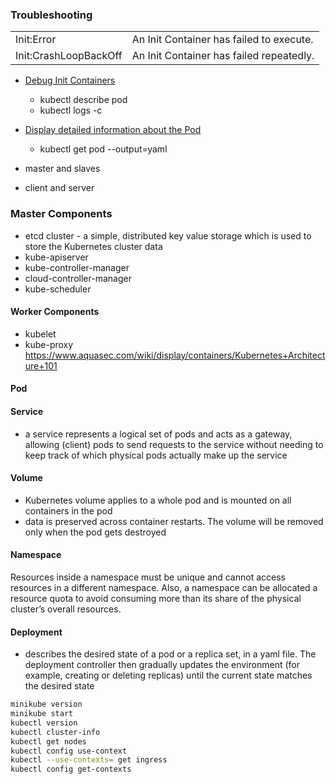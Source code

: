 

### Troubleshooting
|||
|-|-|
Init:Error	| An Init Container has failed to execute.
Init:CrashLoopBackOff	| An Init Container has failed repeatedly.

- [Debug Init Containers](https://kubernetes.io/docs/tasks/debug-application-cluster/debug-init-containers/)
  - kubectl describe pod <pod-name>
  - kubectl logs <pod-name> -c <init-container-2>
- [Display detailed information about the Pod](https://kubernetes.io/docs/tasks/debug-application-cluster/determine-reason-pod-failure/)
  - kubectl get pod --output=yaml


- master and slaves
- client and server
### Master Components
- etcd cluster - a simple, distributed key value storage which is used to store the Kubernetes cluster data
- kube-apiserver
- kube-controller-manager
- cloud-controller-manager
- kube-scheduler

#### Worker Components
- kubelet
- kube-proxy
https://www.aquasec.com/wiki/display/containers/Kubernetes+Architecture+101
#### Pod
#### Service
- a service represents a logical set of pods and acts as a gateway, allowing (client) pods to send requests to the service without needing to keep track of which physical pods actually make up the service
#### Volume
- Kubernetes volume applies to a whole pod and is mounted on all containers in the pod
- data is preserved across container restarts. The volume will be removed only when the pod gets destroyed

#### Namespace
Resources inside a namespace must be unique and cannot access resources in a different namespace. Also, a namespace can be allocated a resource quota to avoid consuming more than its share of the physical cluster’s overall resources.

#### Deployment
- describes the desired state of a pod or a replica set, in a yaml file. The deployment controller then gradually updates the environment (for example, creating or deleting replicas) until the current state matches the desired state

```bash
minikube version
minikube start
kubectl version
kubectl cluster-info
kubectl get nodes
kubectl config use-context
kubectl --use-contexts= get ingress
kubectl config get-contexts
```